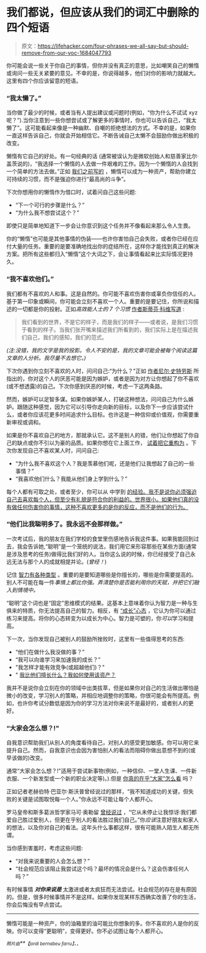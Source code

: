 # 我们都说，但应该从我们的词汇中删除的四个短语

> 原文：<https://lifehacker.com/four-phrases-we-all-say-but-should-remove-from-our-voc-1684047793>

你可能会说一些关于你自己的事情，但你并没有真正的意思，比如嘲笑自己的懒惰或询问一些无关紧要的意见。不幸的是，你说得越多，他们对你的影响力就越大。这里有四个你应该留意的短语。



### “我太懒了。”

当你做了最少的时候，或者当有人提出建议或问题时(例如，“你为什么不试试 xyz 呢？”).当你注意到一些你想尝试或了解更多的事情时，你也可以告诉自己，“我太懒了”。这可能看起来像是一种幽默、自嘲的拒绝想法的方式。不幸的是，如果你一直这样告诉自己，你就会开始相信它。不断告诫自己太懒不会鼓励你做出积极的改变。

懒惰有它自己的好处。有一句经典的话 (通常被误认为是微软创始人和慈善家比尔·盖茨说的)，“我选择一个懒惰的人去做一件艰难的工作。因为一个懒惰的人会找到一个简单的方法去做。”正如 [我们之前写的](https://lifehacker.com/how-to-turn-your-laziness-into-efficiency-1648450688) ，懒惰可以成为一种资产，帮助你建立可持续的习惯，而不是强迫你进行“最高尚的斗争”。

下次你想用你的懒惰作为借口时，试着问自己这些问题:

*   “下一个可行的步骤是什么？”
*   “为什么我不想尝试这个？”

即使只是简单地知道下一步会让你意识到这个任务并不像看起来那么令人生畏。

你的“懒惰”也可能是其他事情的伪装——也许你害怕自己会失败，或者你已经在应付大量的任务。重要的是要准确地找出你的症结所在，这样你才能找到真正的解决方案。把所有这些都归入“懒惰”这个大词之下，会让事情看起来比实际情况更持久。

### “我不喜欢他们。”

我们都有不喜欢的人和事。这是自然的。你可能不喜欢伤害你或辜负你信任的人。基于第一印象或瞬间，你可能会立刻不喜欢一个人。重要的是要记住，你所说和描述的一切都是你的投射。正如*高效能人士的 7 个习惯* [作者斯蒂芬·科维写道](http://quoteinvestigator.com/2014/03/09/as-we-are/) :

> 我们看到的世界，不是它的样子，而是我们的样子——或者说，是我们习惯于看到的样子。当我们张开嘴来描述我们所看到的，我们实际上是在描述我们自己，我们的感知，我们的范式。

*(注:没错，我的文字是我的投影。令人不安的是，我的文章可能会被每个阅读这篇文章的人分析。我尽量不去想它。)*

下次你遇到你立刻不喜欢的人时，问问自己:“为什么？”正如 [作者尼尔·史特劳斯](https://www.youtube.com/watch?v=-bsVj4u8Fz0#t=1319) 所指出的，你对这个人的厌恶可能是因为嫉妒，或者是因为对方让你想起了你不喜欢(或不想透露)的自己。下次你感到厌恶的时候，考虑一下这两条路。

然而，嫉妒可以足智多谋。如果你嫉妒某人，打破这种想法，问问自己为什么嫉妒。跟随这种感觉，因为它可以引导你走向新的目标，以及你下一步应该尝试什么，或者你应该花更多时间追求什么目标。也许这是一种信仰或价值观，你需要重新审视或调和。

如果是你不喜欢自己的地方，那就承认它。这不是别人的错，他们让你想起了你自己的缺点或你不引以为豪的品质。如果你想在它上面工作， [试着把它重构为](https://lifehacker.com/reframe-how-you-think-about-failure-by-changing-its-def-596193760) 。下次你发现自己不喜欢某人时，问问自己:

*   “为什么我不喜欢这个人？我是羡慕他们呢，还是他们让我想起了自己的一些事情？”
*   “我喜欢他们什么？我能从他们身上学到什么？”

每个人都有可取之处，或者至少，你可以从 中学到 [的经验。我不是说你必须强迫自己去喜欢每个人，但至少有礼貌是符合你的利益的。世界很小。如果他们真的没有做任何伤害你的事情，这种不喜欢更多的是你的反应，而不是他们的行为。](https://lifehacker.com/four-basic-writing-principles-you-can-use-in-everyday-l-1682167077)

### “他们比我聪明多了。我永远不会那样做。”

一次考试后，我的朋友在我们学校的食堂里伤感地告诉我这件事。如果我能回到过去，我会告诉她,“聪明”是一个笼统的说法，我们用它来形容那些在某些方面(通常是涉及思考的任务)做得比我们好的人。当你这么说的时候，你已经接受了自己永远无法与那个人的成就相提并论。(*曾经！*)

记住 [智力有各种类型](https://twitter.com/RobertGreene/status/562326762994933760) 。重要的是要知道哪些是你擅长的，哪些是你需要提高的。别人不可能在每一件*事情上都比你强。弄清楚你是否能利用你的天赋，并把它们融入到情境中。*

“聪明”这个词也是“固定”思维模式的结果。这基本上意味着你认为智力是一种与生俱来的特质，你无法提高自己的智力。相反，有 [“成长”心态](https://lifehacker.com/why-it-s-best-to-praise-effort-and-achievement-1580135741) ，它认为你可以通过练习来提高。将你的心态转变为以成长为中心。智力是可塑的，你*可以*学习和提高。

下一次，当你发现自己被别人的鼓励所挫败时，这里有一些值得思考的东西:

*   “他们在做什么我没做的事？”
*   “我可以向谁学习来加速我的成长？”
*   "我怎样才能有效竞争(或超越他们)？"
*   " [我比他们擅长什么？我如何使用该资产？](http://lifehacker.com/how-to-use-board-games-to-improve-your-real-life-1679783074)

我并不是说你会立刻在你的领域中出类拔萃，但是如果你对自己的生活做出哪怕是微小的改变，学习别人的策略，并相应地调整你的策略，你很可能会有所提高。例如，也许你考试分数低是因为你的学习方法对你来说不是最好的，或者别人的更好。

### “大家会怎么想？!"

自我意识帮助我们从别人的角度看待自己，对别人的感受更加敏感。你可以用它来提升自己。然而，自我意识也会因为害怕别人的看法而阻碍你做出意想不到的(或早该做的)改变。

通常“大家会怎么想？!"适用于尝试新事物(例如，一种信仰、一堂人生课、一件新衣服、一个新发型或一个新的职业决定等)。).但是 [你真的在乎“大家”怎么看](https://lifehacker.com/stop-caring-about-what-others-think-and-get-back-your-1493922746) 吗？

正如记者老赫伯特·巴亚尔·斯沃普曾经说过的那样，“我不知道成功的关键，但失败的关键是试图取悦每一个人。”你永远不可能让每个人都开心。

罗马皇帝和斯多葛派哲学家马可·奥勒留 [曾经说过](https://lifehacker.com/nine-quotes-from-stoic-philosophers-for-happier-days-1680742763) ，“它从未停止让我惊讶:我们都爱自己胜过爱别人，但更在乎别人的看法胜过我们自己。”你*应该*注意好朋友和家人的想法，以及你对自己的看法。这年头什么事都这样，很有可能熟人陌生人都无所谓。

当你感到害羞时，考虑这些问题:

*   “对我来说重要的人会怎么想？”
*   “社会规范应该阻止我尝试这个吗？最坏的情况会是什么？这会伤害任何人吗？”

有时候事情 ***对你来说是*** 太激进或者太疯狂而无法尝试。社会规范的存在是有原因的。但是，很多时候事情并不是这样。如果你发现某样东西确实改善了你的生活，你会后悔没有早点尝试。

* * *

懒惰可能是一种资产，你的油箱里的油可能比你想象的多。你不喜欢的人是你的反映。你可以变得“更聪明”，变得更好。你不必试图让每个人都开心。

*<small>照片由</small>**<small>【jordi bernabeu farru】</small>*<small>，，</small>